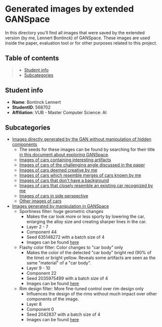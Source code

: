 # Generated images by extended GANSpace

In this directory you'll find all images that were saved by the extended version (by me, Lennert Bontinck) of GANSpace. These images are used inside the paper, evaluation tool or for other purposes related to this project.

## Table of contents
> - [Student info](#student-info)
> - [Subcategories](#subcategories)

## Student info
- **Name**: Bontinck Lennert
- **StudentID**: 568702
- **Affiliation**: VUB - Master Computer Science: AI

## Subcategories

- [Images directly generated by the GAN without manipulation of hidden components](Direct%20GAN%20output/)
   - The seeds for these images can be found by searching for their title [in this document about exploring GANSpace](../GANSpace/exploring_GANSpace.md).
   - [Images of cars containing interesting artifacts](Direct%20GAN%20output/Artifacts/)
   - [Images of cars of the challenging angle discussed in the paper](Direct%20GAN%20output/Challenging%20angle/)
   - [Images of cars deemed creative by me](Direct%20GAN%20output/Creative/)
   - [Images of cars which resemble merges of cars known by me](Direct%20GAN%20output/Merges/)
   - [Images of cars that don't have a background](Direct%20GAN%20output/No%20background/)
   - [Images of cars that closely resemble an existing car recognized by me](Direct%20GAN%20output/Recognizable/)
   - [Images of cars in side perspective](Direct%20GAN%20output/Side%20perspective/)
   - [Other images of cars](Direct%20GAN%20output/Others/)
- [Images generated by manipulation in GANSpace](GANSpace%20controlled/)
   - Sportiness filter: huge geometric changes
      - Makes the car look more or less sporty by lowering the car, enlarging the alloy size and creating sharper lines in the car.
      - Layer 2 - 7
      - Component 44
      - Seed 635148272 with a batch size of 4
      - Images can be found [here](GANSpace%20controlled/Sportiness)
   - Flashy color filter: Color changes to "car body" only
      - Makes the color of the detected "car body" bright red (90% of the time) or bright yellow. Reveals some artifacts are seen as the same "material" of a "car body".
      - Layer 9 - 10
      - Component 22
      - Seed 2035975499 with a batch size of 4
      - Images can be found [here](GANSpace%20controlled/Flashy%20color)
   - Rim design filter: More fine-tuned control over rim design only
      - Influences the design of the rims without much impact over other components of the image.
      - Layer 8
      - Component 0
      - Seed 2042837 with a batch size of 4
      - Images can be found [here](GANSpace%20controlled/Rim%20design)